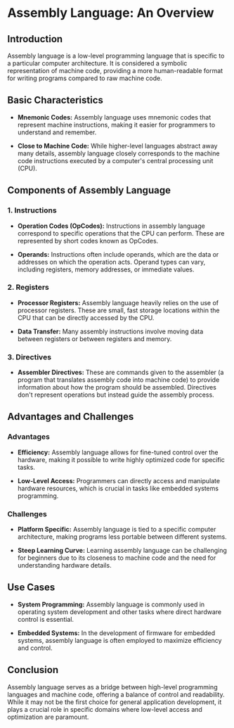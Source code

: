 # Assembly Language: An Overview

## Introduction

Assembly language is a low-level programming language that is specific to a particular computer architecture. It is considered a symbolic representation of machine code, providing a more human-readable format for writing programs compared to raw machine code.

## Basic Characteristics

- **Mnemonic Codes:** Assembly language uses mnemonic codes that represent machine instructions, making it easier for programmers to understand and remember.

- **Close to Machine Code:** While higher-level languages abstract away many details, assembly language closely corresponds to the machine code instructions executed by a computer's central processing unit (CPU).

## Components of Assembly Language

### 1. **Instructions**

- **Operation Codes (OpCodes):** Instructions in assembly language correspond to specific operations that the CPU can perform. These are represented by short codes known as OpCodes.

- **Operands:** Instructions often include operands, which are the data or addresses on which the operation acts. Operand types can vary, including registers, memory addresses, or immediate values.

### 2. **Registers**

- **Processor Registers:** Assembly language heavily relies on the use of processor registers. These are small, fast storage locations within the CPU that can be directly accessed by the CPU.

- **Data Transfer:** Many assembly instructions involve moving data between registers or between registers and memory.

### 3. **Directives**

- **Assembler Directives:** These are commands given to the assembler (a program that translates assembly code into machine code) to provide information about how the program should be assembled. Directives don't represent operations but instead guide the assembly process.

## Advantages and Challenges

### Advantages

- **Efficiency:** Assembly language allows for fine-tuned control over the hardware, making it possible to write highly optimized code for specific tasks.

- **Low-Level Access:** Programmers can directly access and manipulate hardware resources, which is crucial in tasks like embedded systems programming.

### Challenges

- **Platform Specific:** Assembly language is tied to a specific computer architecture, making programs less portable between different systems.

- **Steep Learning Curve:** Learning assembly language can be challenging for beginners due to its closeness to machine code and the need for understanding hardware details.

## Use Cases

- **System Programming:** Assembly language is commonly used in operating system development and other tasks where direct hardware control is essential.

- **Embedded Systems:** In the development of firmware for embedded systems, assembly language is often employed to maximize efficiency and control.

## Conclusion

Assembly language serves as a bridge between high-level programming languages and machine code, offering a balance of control and readability. While it may not be the first choice for general application development, it plays a crucial role in specific domains where low-level access and optimization are paramount.
